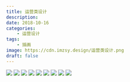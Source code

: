 ```yaml
---
title: 运营类设计
description: 
date: 2018-10-16
categories: 
    - 运营设计
tags: 
    - 插画
image: https://cdn.imzsy.design/运营类设计.png
draft: false
---
```




![](https://cdn.imzsy.design/FlYlgRcjVK6Hwapby4DNyccN8Rye)
![](https://cdn.imzsy.design/FrD94TF_kIbeFisB17UC7v6Qy-Ah)
![](https://cdn.imzsy.design/Frezg-pPyBCsrEJFZM4esLUHo0fz)
![](https://cdn.imzsy.design/Fkqk2WmyXr-2IypOQZG-qJcwa99h)
![](https://cdn.imzsy.design/Fg0nK45E9oxJTUePH9XhcHbCAC-C)
![](https://cdn.imzsy.design/Fl4Py0J64ZH0xgwagIfjYE96kk9d)
![](https://cdn.imzsy.design/FvcXf6TWYnSpQpVypwfASLjWmBH8)
![](https://cdn.imzsy.design/FlBvCXfVhdL-aNR4i2mfxsBdOE7e)
![](https://cdn.imzsy.design/FoGHMV1awSSTFwqCaFrhZrcXAbR4)